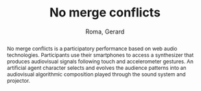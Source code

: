 --- 
title: "No merge conflicts" 
abstract: "No merge conflicts is a participatory performance based on web audio technologies. Participants use their smartphones to access a synthesizer that produces audiovisual signals following touch and accelerometer gestures. An artificial agent character selects and evolves the audience patterns into an audiovisual algorithmic composition played through the sound system and projector." 
address: "Berlin" 
author: "Roma, Gerard"
webAuthor: "Gerard Roma" 
booktitle: "Proceedings of the International Web Audio Conference" 
editor: "Monschke, Jan and Guttandin, Christoph and Schnell, Norbert and Jenkinson, Thomas and Schaedler, Jack" 
month: "Proceedings of the International Web Audio Conference"
pages: "" 
publisher: "TU Berlin" 
series: "WAC '18"
type: "Performance"  
year: "2018" 
id: "2018_vid11" 
tags: year2018
media: https://www.youtube.com/watch?v=n1T5dw71KQI 
pdflink: none
ISSN: 2663-5844
---